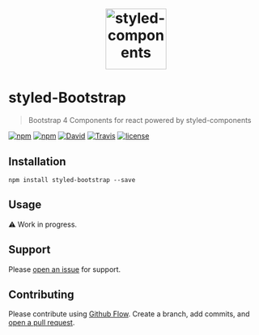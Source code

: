 <h1 align="center">
  <img src="https://raw.githubusercontent.com/xDae/styled-bootstrap/master/styled-logo.png" alt="styled-components" title="glamorous" width="120">
</h1>

# styled-Bootstrap

> Bootstrap 4 Components for react powered by styled-components

[![npm](https://img.shields.io/npm/dt/styled-bootstrap.svg)](https://www.npmjs.com/package/styled-bootstrap)
[![npm](https://img.shields.io/npm/v/styled-bootstrap.svg)](https://www.npmjs.com/package/styled-bootstrap)
[![David](https://img.shields.io/david/xDae/styled-bootstrap.svg)](https://david-dm.org/xDae/styled-bootstrap)
[![Travis](https://img.shields.io/travis/xDae/styled-bootstrap.svg)](https://github.com/xDae/styled-bootstrap/blob/master/LICENSE)
[![license](https://img.shields.io/github/license/mashape/apistatus.svg)]()


## Installation

```
npm install styled-bootstrap --save
```

## Usage

⚠️ Work in progress.

## Support

Please [open an issue](https://github.com/xDae/styled-bootstrap/issues/new) for support.

## Contributing

Please contribute using [Github Flow](https://guides.github.com/introduction/flow/). Create a branch, add commits, and [open a pull request](https://github.com/xDae/styled-bootstrap/compare).
